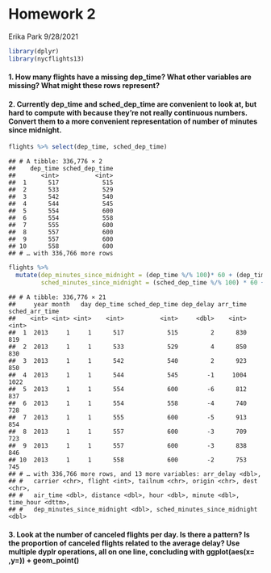 Homework 2
================
Erika Park
9/28/2021

``` r
library(dplyr)
library(nycflights13)
```

#### 1\. How many flights have a missing dep\_time? What other variables are missing? What might these rows represent?

#### 2\. Currently dep\_time and sched\_dep\_time are convenient to look at, but hard to compute with because they’re not really continuous numbers. Convert them to a more convenient representation of number of minutes since midnight.

``` r
flights %>% select(dep_time, sched_dep_time)
```

    ## # A tibble: 336,776 × 2
    ##    dep_time sched_dep_time
    ##       <int>          <int>
    ##  1      517            515
    ##  2      533            529
    ##  3      542            540
    ##  4      544            545
    ##  5      554            600
    ##  6      554            558
    ##  7      555            600
    ##  8      557            600
    ##  9      557            600
    ## 10      558            600
    ## # … with 336,766 more rows

``` r
flights %>% 
  mutate(dep_minutes_since_midnight = (dep_time %/% 100)* 60 + (dep_time %%100),
         sched_minutes_since_midnight = (sched_dep_time %/% 100) * 60 + (sched_dep_time %% 100)) #%>% View
```

    ## # A tibble: 336,776 × 21
    ##     year month   day dep_time sched_dep_time dep_delay arr_time sched_arr_time
    ##    <int> <int> <int>    <int>          <int>     <dbl>    <int>          <int>
    ##  1  2013     1     1      517            515         2      830            819
    ##  2  2013     1     1      533            529         4      850            830
    ##  3  2013     1     1      542            540         2      923            850
    ##  4  2013     1     1      544            545        -1     1004           1022
    ##  5  2013     1     1      554            600        -6      812            837
    ##  6  2013     1     1      554            558        -4      740            728
    ##  7  2013     1     1      555            600        -5      913            854
    ##  8  2013     1     1      557            600        -3      709            723
    ##  9  2013     1     1      557            600        -3      838            846
    ## 10  2013     1     1      558            600        -2      753            745
    ## # … with 336,766 more rows, and 13 more variables: arr_delay <dbl>,
    ## #   carrier <chr>, flight <int>, tailnum <chr>, origin <chr>, dest <chr>,
    ## #   air_time <dbl>, distance <dbl>, hour <dbl>, minute <dbl>, time_hour <dttm>,
    ## #   dep_minutes_since_midnight <dbl>, sched_minutes_since_midnight <dbl>

#### 3\. Look at the number of canceled flights per day. Is there a pattern? Is the proportion of canceled flights related to the average delay? Use multiple dyplr operations, all on one line, concluding with ggplot(aes(x= ,y=)) + geom\_point()
